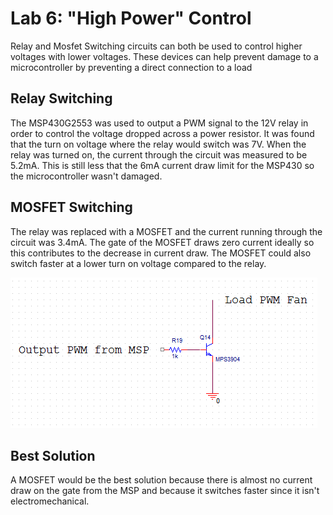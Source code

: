 # Lab 6: "High Power" Control
Relay and Mosfet Switching circuits can both be used to control higher voltages with lower voltages. 
These devices can help prevent damage to a microcontroller by preventing a direct connection to a load

## Relay Switching
The MSP430G2553 was used to output a PWM signal to the 12V relay in order to control the voltage dropped across a power resistor.
It was found that the turn on voltage where the relay would switch was 7V. When the relay was turned on, the current through the circuit was measured to be 5.2mA.
This is still less that the 6mA current draw limit for the MSP430 so the microcontroller wasn't damaged. 

## MOSFET Switching
The relay was replaced with a MOSFET and the current running through the circuit was 3.4mA. The gate of the MOSFET draws zero current ideally so this contributes to the decrease in current draw.
The MOSFET could also switch faster at a lower turn on voltage compared to the relay.

![alt text](images/lowSide.png "Low Side Switch") 

## Best Solution
A MOSFET would be the best solution because there is almost no current draw on the gate from the MSP and because it switches faster since it isn't electromechanical.


